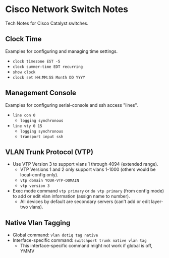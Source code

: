 # Cisco Network Switch Notes

Tech Notes for Cisco Catalyst switches.

## Clock Time

Examples for configuring and managing time settings.

* `clock timezone EST -5`
* `clock summer-time EDT recurring`
* `show clock`
* `clock set HH:MM:SS Month DD YYYY`

## Management Console

Examples for configuring serial-console and ssh access "lines".

* `line con 0`
  * `logging synchronous`
* `line vty 0 15`
  * `logging synchronous`
  * `transport input ssh`

## VLAN Trunk Protocol (VTP)

* Use VTP Version 3 to support vlans 1 through 4094 (extended range).
  * VTP Versions 1 and 2 only support vlans 1-1000 (others would be local-config only).
  * `vtp domain YOUR-VTP-DOMAIN`
  * `vtp version 3`
* Exec mode command `vtp primary` or `do vtp primary` (from config mode) to add or edit vlan information (assign name to number).
  * All devices by default are secondary servers (can't add or edit layer-two vlans).

## Native Vlan Tagging

* Global command: `vlan dot1q tag native`
* Interface-specific command: `switchport trunk native vlan tag`
  * This interface-specific command might not work if global is off, YMMV

